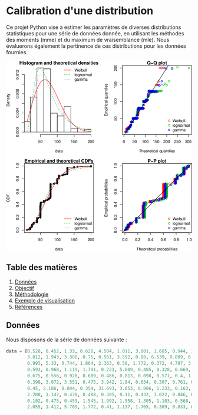 # Calibration d'une distribution

Ce projet Python vise à estimer les paramètres de diverses distributions statistiques pour une série de données donnée, en utilisant les méthodes des moments (mme) et du maximum de vraisemblance (mle). Nous évaluerons également la pertinence de ces distributions pour les données fournies.

![Image result](images/result.png)

## Table des matières

1. [Données](#donnees)
2. [Objectif](#objectif)
3. [Méthodologie](#methodologie)
4. [Exemple de visualisation](#exemple-de-visualisation)
5. [Références](#references)

<a name="donnees"></a>
## Données

Nous disposons de la série de données suivante :
```python
data = [0.528, 0.452, 1.33, 0.626, 4.504, 1.011, 3.801, 1.685, 0.944, 10.691,
        3.012, 1.943, 3.388, 0.75, 0.561, 3.592, 0.88, 6.539, 0.809, 6.954,
        0.993, 5.33, 0.744, 1.864, 2.363, 0.58, 1.772, 0.372, 4.797, 3.651,
        0.593, 0.968, 1.119, 1.791, 0.223, 5.809, 0.485, 0.328, 0.669, 1.325,
        0.675, 0.556, 0.928, 0.689, 0.486, 0.813, 0.098, 0.571, 0.4, 1.03,
        0.398, 3.072, 3.551, 0.475, 3.942, 1.84, 0.634, 0.307, 0.761, 0.661,
        0.45, 2.186, 0.844, 0.354, 31.693, 3.653, 8.986, 1.233, 0.163, 1.662,
        2.288, 1.147, 0.438, 0.488, 0.305, 0.11, 0.432, 1.022, 0.846, 0.607,
        0.102, 0.475, 0.459, 1.545, 1.992, 1.558, 1.305, 1.103, 0.568, 1.042,
        2.055, 1.412, 5.709, 1.772, 0.41, 1.137, 1.705, 0.389, 0.833, 0.275]
